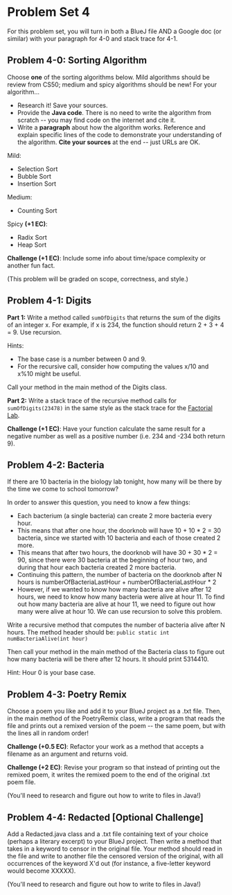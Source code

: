 # Problem Set 4

For this problem set, you will turn in both a BlueJ file AND a Google doc (or similar) with your paragraph for 4-0 and stack trace for 4-1.

## Problem 4-0: Sorting Algorithm

Choose **one** of the sorting algorithms below. Mild algorithms should be review from CS50; medium and spicy algorithms should be new! For your algorithm...

* Research it! Save your sources.
* Provide the **Java code**. There is no need to write the algorithm from scratch -- you may find code on the internet and cite it.
* Write a **paragraph** about how the algorithm works. Reference and explain specific lines of the code to demonstrate your understanding of the algorithm. **Cite your sources** at the end -- just URLs are OK.

Mild:
* Selection Sort
* Bubble Sort
* Insertion Sort

Medium:
* Counting Sort

Spicy **(+1 EC)**:
* Radix Sort
* Heap Sort

**Challenge (+1 EC)**: Include some info about time/space complexity or another fun fact.

(This problem will be graded on scope, correctness, and style.)

## Problem 4-1: Digits

**Part 1:** Write a method called `sumOfDigits` that returns the sum of the digits of an integer x. For example, if x is 234, the function should return 2 + 3 + 4 = 9. Use recursion.

Hints:
* The base case is a number between 0 and 9.
* For the recursive call, consider how computing the values x/10 and x%10 might be useful.

Call your method in the main method of the Digits class.

**Part 2:** Write a stack trace of the recursive method calls for `sumOfDigits(23478)` in the same style as the stack trace for the [Factorial Lab](https://docs.google.com/document/d/1_dy_8VEPKYWQjr-xgC0_s8trAqc43IjbKFQOTBW_Hoo/).

**Challenge (+1 EC)**: Have your function calculate the same result for a negative number as well as a positive number (i.e. 234 and -234 both return 9).

## Problem 4-2: Bacteria

If there are 10 bacteria in the biology lab tonight, how many will be there by the time we come to school tomorrow?

In order to answer this question, you need to know a few things:
* Each bacterium (a single bacteria) can create 2 more bacteria every hour.
* This means that after one hour, the doorknob will have 10 + 10 * 2 = 30 bacteria, since we started with 10 bacteria and each of those created 2 more.
* This means that after two hours, the doorknob will have 30 + 30 * 2 = 90, since there were 30 bacteria at the beginning of hour two, and during that hour each bacteria created 2 more bacteria.
* Continuing this pattern, the number of bacteria on the doorknob after N hours is 
numberOfBacteriaLastHour + numberOfBacteriaLastHour * 2
* However, if we wanted to know how many bacteria are alive after 12 hours, we need to know how many bacteria were alive at hour 11. To find out how many bacteria are alive at hour 11, we need to figure out how many were alive at hour 10. We can use recursion to solve this problem.

Write a recursive method that computes the number of bacteria alive after N hours. The method  header should be: `public static int numBacteriaAlive(int hour)`

Then call your method in the main method of the Bacteria class to figure out how many bacteria will be there after 12 hours. It should print 5314410.

Hint: Hour 0 is your base case.

## Problem 4-3: Poetry Remix

Choose a poem you like and add it to your BlueJ project as a .txt file. Then, in the main method of the PoetryRemix class, write a program that reads the file and prints out a remixed version of the poem -- the same poem, but with the lines all in random order!

**Challenge (+0.5 EC)**: Refactor your work as a method that accepts a filename as an argument and returns void.

**Challenge (+2 EC)**: Revise your program so that instead of printing out the remixed poem, it writes the remixed poem to the end of the original .txt poem file.

(You'll need to research and figure out how to write to files in Java!)

## Problem 4-4: Redacted [Optional Challenge]

Add a Redacted.java class and a .txt file containing text of your choice (perhaps a literary excerpt) to your BlueJ project. Then write a method that takes in a keyword to censor in the original file. Your method should read in the file and write to another file the censored version of the original, with all occurrences of the keyword X'd out (for instance, a five-letter keyword would become XXXXX).

(You'll need to research and figure out how to write to files in Java!)

